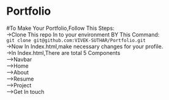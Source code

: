 # Portfolio
#To Make Your Portfolio,Follow This Steps:
<br/>
->Clone This repo In to your environment BY This Command:<br/>
    `git clone git@github.com:VIVEK-SUTHAR/Portfolio.git`<br/>
->Now In Index.html,make necessary changes for your profile.<br/>
->In Index.html,There are total 5 Components<br/>
-->Navbar<br/>
-->Home<br/>
-->About<br/>
-->Resume<br/>
-->Project<br/>
-->Get In touch<br/>
